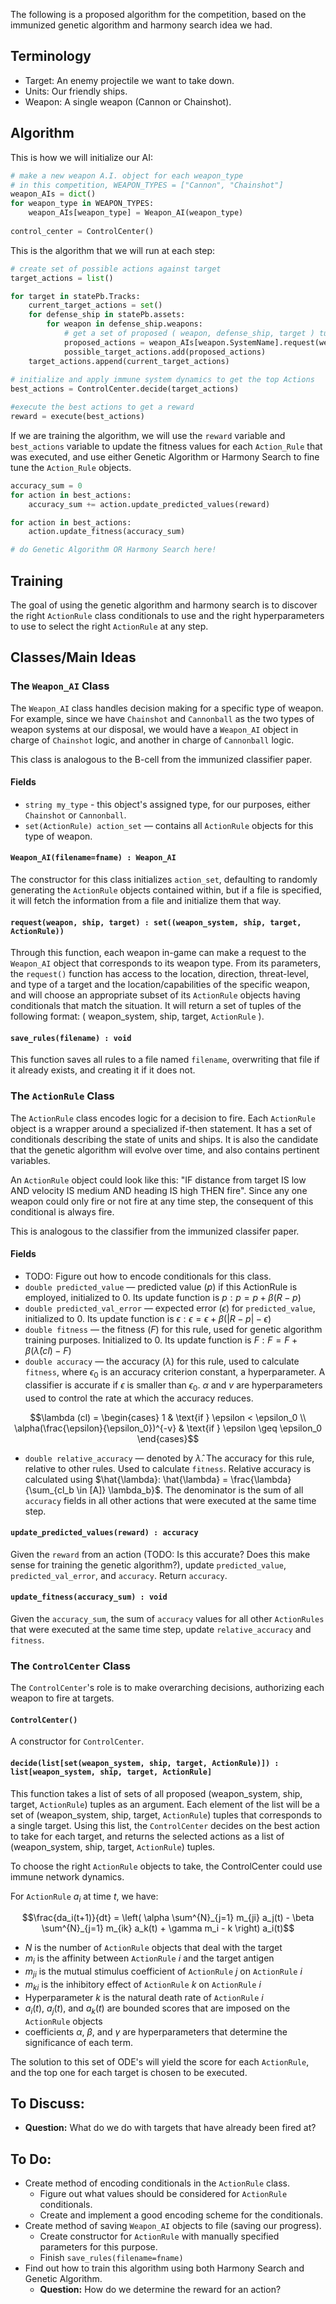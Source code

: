 The following is a proposed algorithm for the competition, based on the immunized genetic algorithm and harmony search idea we had. 

## Terminology
- Target: An enemy projectile we want to take down.
- Units: Our friendly ships.
- Weapon: A single weapon (Cannon or Chainshot). 

## Algorithm

This is how we will initialize our AI:
```python
# make a new weapon A.I. object for each weapon_type
# in this competition, WEAPON_TYPES = ["Cannon", "Chainshot"]
weapon_AIs = dict()
for weapon_type in WEAPON_TYPES:
    weapon_AIs[weapon_type] = Weapon_AI(weapon_type)
    
control_center = ControlCenter()
```


This is the algorithm that we will run at each step:
```python
# create set of possible actions against target
target_actions = list()

for target in statePb.Tracks:
    current_target_actions = set()
    for defense_ship in statePb.assets:
        for weapon in defense_ship.weapons: 
            # get a set of proposed ( weapon, defense_ship, target ) tuples for the target
            proposed_actions = weapon_AIs[weapon.SystemName].request(weapon, defense_ship, target)
            possible_target_actions.add(proposed_actions)
    target_actions.append(current_target_actions)
    
# initialize and apply immune system dynamics to get the top Actions
best_actions = ControlCenter.decide(target_actions)

#execute the best actions to get a reward
reward = execute(best_actions)
```

If we are training the algorithm, we will use the ```reward``` variable and ```best_actions``` variable to update the fitness values for each ```Action_Rule``` that was executed, and use either Genetic Algorithm or Harmony Search to fine tune the ```Action_Rule``` objects. 

```python
accuracy_sum = 0 
for action in best_actions:
    accuracy_sum += action.update_predicted_values(reward)

for action in best_actions:
    action.update_fitness(accuracy_sum)

# do Genetic Algorithm OR Harmony Search here!
```
## Training
The goal of using the genetic algorithm and harmony search is to discover the right ```ActionRule``` class conditionals to use and the right hyperparameters to use to select the right ```ActionRule``` at any step.  

## Classes/Main Ideas

### The ```Weapon_AI``` Class
The ```Weapon_AI``` class handles decision making for a specific type of weapon. For example, since we have ```Chainshot``` and ```Cannonball``` as the two types of weapon systems at our disposal, we would have a ```Weapon_AI``` object in charge of ```Chainshot``` logic, and another in charge of ```Cannonball``` logic. 

This class is analogous to the B-cell from the immunized classifier paper. 

#### Fields
- ```string my_type``` - this object's assigned type, for our purposes, either ```Chainshot``` or ```Cannonball```. 
- ```set(ActionRule) action_set``` — contains all ```ActionRule``` objects for this type of weapon. 

#### ```Weapon_AI(filename=fname) : Weapon_AI```
The constructor for this class initializes ```action_set```, defaulting to randomly generating the ```ActionRule``` objects contained within, but if a file is specified, it will fetch the information from a file and initialize them that way. 

#### ```request(weapon, ship, target) : set((weapon_system, ship, target, ActionRule))```
Through this function, each weapon in-game can make a request to the ```Weapon_AI``` object that corresponds to its weapon type. From its parameters, the ```request()``` function has access to the location, direction, threat-level, and type of a target and the location/capabilities of the specific weapon, and will choose an appropriate subset of its ```ActionRule``` objects having conditionals that match the situation. It will return a set of tuples of the following format: ( weapon_system, ship, target, ```ActionRule``` ).

#### ```save_rules(filename) : void```
This function saves all rules to a file named ```filename```, overwriting that file if it already exists, and creating it if it does not. 

### The ```ActionRule``` Class
The ```ActionRule``` class encodes logic for a decision to fire. Each ```ActionRule``` object is a wrapper around a specialized if-then statement. It has a set of conditionals describing the state of units and ships. It is also the candidate that the genetic algorithm will evolve over time, and also contains pertinent variables. 

An ```ActionRule``` object could look like this: "IF distance from target IS low AND velocity IS medium AND heading IS high THEN fire". Since any one weapon could only fire or not fire at any time step, the consequent of this conditional is always fire. 

This is analogous to the classifier from the immunized classifer paper.  

#### Fields
- TODO: Figure out how to encode conditionals for this class. 
- ```double predicted_value``` — predicted value ($p$) if this ActionRule is employed, initialized to 0. Its update function is $p: p = p + \beta(R-p)$ 
- ```double predicted_val_error``` — expected error ($\epsilon$) for ```predicted_value```, initialized to 0. Its update function is $\epsilon : \epsilon = \epsilon + \beta(|R-p| - \epsilon)$
- ```double fitness``` — the fitness ($F$) for this rule, used for genetic algorithm training purposes. Initialized to 0. Its update function is $F : F = F + \beta(\hat{\lambda}(cl) - F)$
- ```double accuracy``` — the accuracy ($\lambda$) for this rule, used to calculate ```fitness```, where $\epsilon_0$ is an accuracy criterion constant, a hyperparameter. A classifier is accurate if $\epsilon$ is smaller than $\epsilon_0$. $\alpha$ and $v$ are hyperparameters used to control the rate at which the accuracy reduces. 

$$\lambda (cl) = \begin{cases} 
1 & \text{if } \epsilon < \epsilon_0 \\ 
\alpha(\frac{\epsilon}{\epsilon_0})^{-v} & \text{if } \epsilon \geq \epsilon_0 \end{cases}$$

- ```double relative_accuracy``` — denoted by $\hat{\lambda}$. The accuracy for this rule, relative to other rules. Used to calculate ```fitness```. Relative accuracy is calculated using $\hat{\lambda}: \hat{\lambda} = \frac{\lambda}{\sum_{cl_b \in [A]} \lambda_b}$. The denominator is the sum of all ```accuracy``` fields in all other actions that were executed at the same time step. 

#### ```update_predicted_values(reward) : accuracy```
Given the ```reward``` from an action (TODO: Is this accurate? Does this make sense for training the genetic algorithm?), update ```predicted_value```, ```predicted_val_error```, and ```accuracy```. Return ```accuracy```. 

#### ```update_fitness(accuracy_sum) : void```
Given the ```accuracy_sum```, the sum of ```accuracy``` values for all other ```ActionRules``` that were executed at the same time step, update ```relative_accuracy``` and ```fitness```. 

### The ```ControlCenter``` Class
The ```ControlCenter```'s role is to make overarching decisions, authorizing each weapon to fire at targets. 

#### ```ControlCenter()```
A constructor for ```ControlCenter```.

#### ```decide(list[set(weapon_system, ship, target, ActionRule)]) : list[weapon_system, ship, target, ActionRule]```
This function takes a list of sets of all proposed (weapon_system, ship, target, ```ActionRule```) tuples as an argument. Each element of the list will be a set of (weapon_system, ship, target, ```ActionRule```) tuples that corresponds to a single target. Using this list, the ```ControlCenter``` decides on the best action to take for each target, and returns the selected actions as a list of (weapon_system, ship, target, ```ActionRule```) tuples. 

To choose the right ```ActionRule``` objects to take, the ControlCenter could use immune network dynamics. 

For ```ActionRule``` $a_i$ at time $t$, we have:

$$\frac{da_i(t+1)}{dt} = \left( \alpha \sum^{N}_{j=1} m_{ji} a_j(t) - \beta \sum^{N}_{j=1} m_{ik} a_k(t) + \gamma m_i - k \right) a_i(t)$$

- $N$ is the number of ```ActionRule``` objects that deal with the target
- $m_i$ is the affinity between ```ActionRule``` $i$ and the target antigen
- $m_{ji}$ is the mutual stimulus coefficient of ```ActionRule``` $j$ on ```ActionRule``` $i$
- $m_{ki}$ is the inhibitory effect of ```ActionRule``` $k$ on ```ActionRule``` $i$
- Hyperparameter $k$ is the natural death rate of ```ActionRule``` $i$
- $a_i(t)$, $a_j(t)$, and $a_k(t)$ are bounded scores that are imposed on the ```ActionRule``` objects
- coefficients $\alpha$, $\beta$, and $\gamma$ are hyperparameters that determine the significance of each term. 

The solution to this set of ODE's will yield the score for each ```ActionRule```, and the top one for each target is chosen to be executed.

## To Discuss:
- **Question:** What do we do with targets that have already been fired at? 


## To Do: 
- Create method of encoding conditionals in the ```ActionRule``` class. 
    - Figure out what values should be considered for ```ActionRule``` conditionals.
    - Create and implement a good encoding scheme for the conditionals. 
- Create method of saving ```Weapon_AI``` objects to file (saving our progress).
    - Create constructor for ```ActionRule``` with manually specified parameters for this purpose. 
    - Finish ```save_rules(filename=fname)```
- Find out how to train this algorithm using both Harmony Search and Genetic Algorithm.
    - **Question:** How do we determine the reward for an action? 
